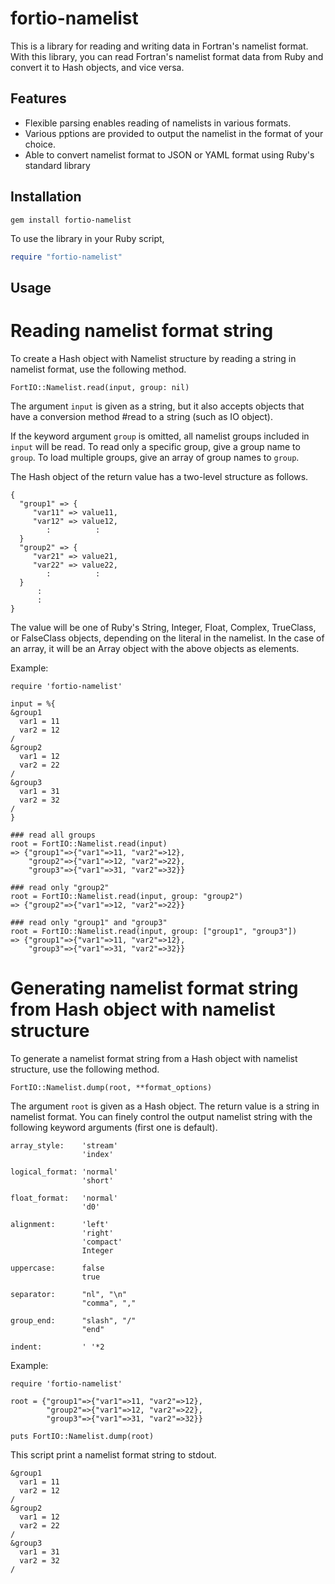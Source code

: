 fortio-namelist
===============

This is a library for reading and writing data in Fortran's namelist format. With this library, you can read Fortran's namelist format data from Ruby and convert it to Hash objects, and vice versa. 

Features
--------

* Flexible parsing enables reading of namelists in various formats.
* Various pptions are provided to output the namelist in the format of your choice.
* Able to convert namelist format to JSON or YAML format using Ruby's standard library

Installation
------------

    gem install fortio-namelist

To use the library in your Ruby script, 

```ruby
require "fortio-namelist"
```

Usage
-----------

# Reading namelist format string

To create a Hash object with Namelist structure by reading a string in namelist format, use the following method.

    FortIO::Namelist.read(input, group: nil)

The argument `input` is given as a string, but it also accepts objects that have a conversion method #read to a string (such as IO object). 

If the keyword argument `group` is omitted, all namelist groups included in `input` will be read. To read only a specific group, give a group name to `group`. To load multiple groups, give an array of group names to `group`.

The Hash object of the return value has a two-level structure as follows.

    {
      "group1" => {
         "var11" => value11,
         "var12" => value12, 
            :          :
      }
      "group2" => {
         "var21" => value21,
         "var22" => value22,
            :          :
      }
          :        
          :
    }

The value will be one of Ruby's String, Integer, Float, Complex, TrueClass, or FalseClass objects, depending on the literal in the namelist. In the case of an array, it will be an Array object with the above objects as elements.

Example:

    require 'fortio-namelist'
    
    input = %{
    &group1
      var1 = 11
      var2 = 12
    /
    &group2
      var1 = 12
      var2 = 22
    /
    &group3
      var1 = 31
      var2 = 32
    /
    }

    ### read all groups
    root = FortIO::Namelist.read(input)
    => {"group1"=>{"var1"=>11, "var2"=>12},
        "group2"=>{"var1"=>12, "var2"=>22},
        "group3"=>{"var1"=>31, "var2"=>32}}
    
    ### read only "group2"
    root = FortIO::Namelist.read(input, group: "group2")
    => {"group2"=>{"var1"=>12, "var2"=>22}}
    
    ### read only "group1" and "group3"
    root = FortIO::Namelist.read(input, group: ["group1", "group3"])
    => {"group1"=>{"var1"=>11, "var2"=>12}, 
        "group3"=>{"var1"=>31, "var2"=>32}}

# Generating namelist format string from Hash object with namelist structure

To generate a namelist format string from a Hash object with namelist structure, use the following method.

    FortIO::Namelist.dump(root, **format_options)

The argument `root` is given as a Hash object. The return value is a string in namelist format. You can finely control the output namelist string with the following keyword arguments (first one is default).

    array_style:    'stream'
                    'index'   
                    
    logical_format: 'normal'
                    'short'

    float_format:   'normal'
                    'd0'

    alignment:      'left'
                    'right'
                    'compact'
                    Integer

    uppercase:      false
                    true
    
    separator:      "nl", "\n"
                    "comma", ","

    group_end:      "slash", "/"
                    "end"
                    
    indent:         ' '*2

Example:

    require 'fortio-namelist'

    root = {"group1"=>{"var1"=>11, "var2"=>12},
            "group2"=>{"var1"=>12, "var2"=>22},
            "group3"=>{"var1"=>31, "var2"=>32}}
    
    puts FortIO::Namelist.dump(root)

This script print a namelist format string to stdout.

    &group1
      var1 = 11
      var2 = 12
    /
    &group2
      var1 = 12
      var2 = 22
    /
    &group3
      var1 = 31
      var2 = 32
    /
